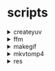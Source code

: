 # scripts

<details>
  <summary>createyuv</summary>
  <span>create yuv file of a video to then pass it to vmaf</span>
</details>
<details>
  <summary>ffm</summary>
  <span>shortcut of a full ffmpeg cmd</span>
</details>
<details>
  <summary>makegif</summary>
  <span>create a gif from a video w/ ffmpeg, also gifski integration if you want better quality</span>
</details>
<details>
  <summary>mkvtomp4</summary>
  <span>bulk remux (same as obs remux)</span>
</details>
<details>
  <summary>res</summary>
  <span>quickly output common resolution</span>
</details>
